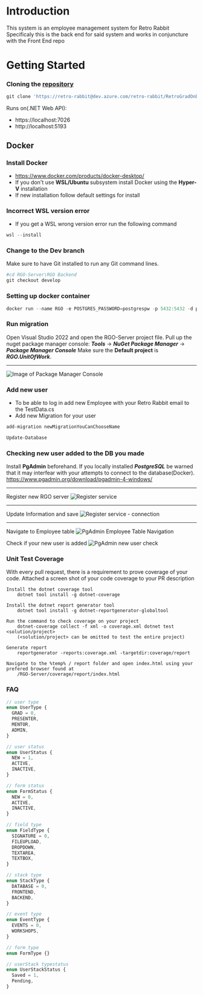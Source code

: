 # Introduction

This system is an employee management system for Retro Rabbit Specificaly this is the back end for said system and works in conjuncture with the Front End repo

# Getting Started

### Cloning the [repository](https://retro-rabbit@dev.azure.com/retro-rabbit/RetroGradOnboard/_git/RGO-Server)

```powershell
git clone 'https://retro-rabbit@dev.azure.com/retro-rabbit/RetroGradOnboard/_git/RGO-Server'
```

Runs on(.NET Web API):

- https://localhost:7026
- http://localhost:5193

## Docker

### Install Docker

- https://www.docker.com/products/docker-desktop/
- If you don't use **WSL/Ubuntu** subsystem install Docker using the **Hyper-V** installation
- If new installation follow default settings for install

### Incorrect WSL version error

- If you get a WSL wrong version error run the following command
```powershell
wsl --install
```

### Change to the Dev branch

Make sure to have Git installed to run any Git command lines.

```powershell
#cd RGO-Server\RGO Backend
git checkout develop
```

### Setting up docker container

```powershell
docker run --name RGO -e POSTGRES_PASSWORD=postgrespw -p 5432:5432 -d postgres
```

### Run migration

Open Visual Studio 2022 and open the RGO-Server project file. Pull up the nuget package manager console:
**_Tools_** -> **_NuGet Package Manager_** -> **_Package Manager Console_**
Make sure the **Default project** is **_RGO.UnitOfWork_**.

---

![Image of Package Manager Console](./RGO-UnitOfWork-example.png)

### Add new user
- To be able to log in add new Employee with your Retro Rabbit email to the TestData.cs
- Add new Migration for your user

```powershell
add-migration newMigrationYouCanChooseName
```

```powershell
Update-Database
```

### Checking new user added to the DB you made

Install **PgAdmin** beforehand. If you locally installed **_PostgreSQL_** be warned that it may interfear with your attempts to connect to the database(Docker).
https://www.pgadmin.org/download/pgadmin-4-windows/

---

Register new RGO server
![Register service](./Screenshot%202023-08-02%20173735.png)

---

Update Information and save
![Register service - connection](./Screenshot%202023-08-02%20173613.png)

---

Navigate to Employee table
![PgAdmin Employee Table Navigation](./EmployeeTable-Example.png)

Check if your new user is added
![PgAdmin new user check](./EmployeeTableCheckUpdate-Example.png)



### Unit Test Coverage

With every pull request, there is a requirement to prove coverage of your code. Attached a screen shot of your code coverage to your PR description

```
Install the dotnet coverage tool
    dotnet tool install -g dotnet-coverage

Install the dotnet report generator tool
    dotnet tool install -g dotnet-reportgenerator-globaltool

Run the command to check coverage on your project
    dotnet-coverage collect -f xml -o coverage.xml dotnet test <solution/project>
    (<solution/project> can be omitted to test the entire project)

Generate report
    reportgenerator -reports:coverage.xml -targetdir:coverage/report

Navigate to the %temp% / report folder and open index.html using your prefered browser found at
    /RGO-Server/coverage/report/index.html
```

### FAQ

```typescript
// user type
enum UserType {
  GRAD = 0,
  PRESENTER,
  MENTOR,
  ADMIN,
}

// user status
enum UserStatus {
  NEW = 1,
  ACTIVE,
  INACTIVE,
}

// form status
enum FormStatus {
  NEW = 0,
  ACTIVE,
  INACTIVE,
}

// field type
enum FieldType {
  SIGNATURE = 0,
  FILEUPLOAD,
  DROPDOWN,
  TEXTAREA,
  TEXTBOX,
}

// stack type
enum StackType {
  DATABASE = 0,
  FRONTEND,
  BACKEND,
}

// event type
enum EventType {
  EVENTS = 0,
  WORKSHOPS,
}

// form type
enum FormType {}

// userStack typestatus
enum UserStackStatus {
  Saved = 1,
  Pending,
}
```
